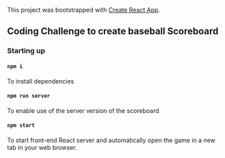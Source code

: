 This project was bootstrapped with [Create React App](https://github.com/facebook/create-react-app).

## Coding Challenge to create baseball Scoreboard

### Starting up

#### `npm i`

To install dependencies

#### `npm run server`

To enable use of the server version of the scoreboard

#### `npm start`

To start front-end React server and automatically open the game in a new tab in your web browser.